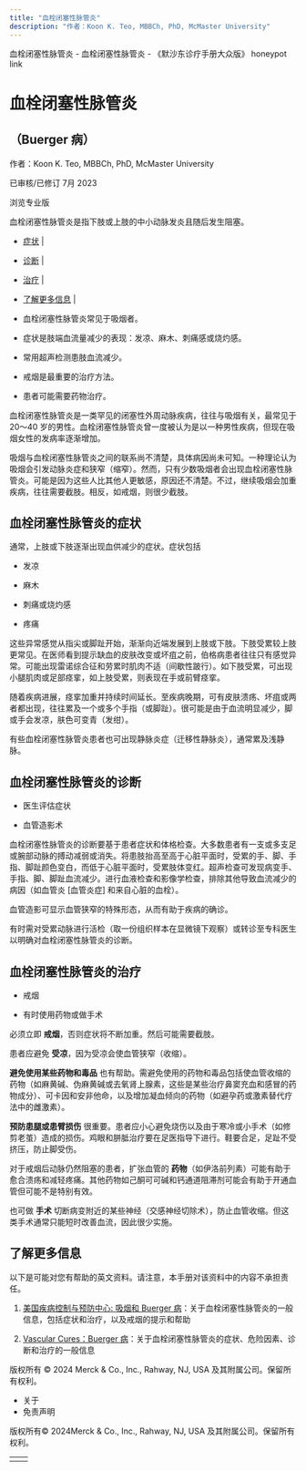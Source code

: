 ```yaml
---
title: "血栓闭塞性脉管炎"
description: "作者：Koon K. Teo, MBBCh, PhD, McMaster University"
---
```


﻿血栓闭塞性脉管炎 \- 血栓闭塞性脉管炎 \- 《默沙东诊疗手册大众版》 honeypot link

# 血栓闭塞性脉管炎

## （Buerger 病）

作者：Koon K. Teo, MBBCh, PhD, McMaster University

已审核/已修订 7月 2023

浏览专业版

血栓闭塞性脉管炎是指下肢或上肢的中小动脉发炎且随后发生阻塞。

- [症状](#症状_v26286143_zh) \|
- [诊断](#诊断_v26286171_zh) \|
- [治疗](#治疗_v26286182_zh) \|
- [了解更多信息](#了解更多信息_v26286202_zh) \|

- 血栓闭塞性脉管炎常见于吸烟者。

- 症状是肢端血流量减少的表现：发凉、麻木、刺痛感或烧灼感。

- 常用超声检测患肢血流减少。

- 戒烟是最重要的治疗方法。

- 患者可能需要药物治疗。


血栓闭塞性脉管炎是一类罕见的闭塞性外周动脉疾病，往往与吸烟有关，最常见于 20～40 岁的男性。血栓闭塞性脉管炎曾一度被认为是以一种男性疾病，但现在吸烟女性的发病率逐渐增加。

吸烟与血栓闭塞性脉管炎之间的联系尚不清楚，具体病因尚未可知。一种理论认为吸烟会引发动脉炎症和狭窄（缩窄）。然而，只有少数吸烟者会出现血栓闭塞性脉管炎。可能是因为这些人比其他人更敏感，原因还不清楚。不过，继续吸烟会加重疾病，往往需要截肢。相反，如戒烟，则很少截肢。

## 血栓闭塞性脉管炎的症状

通常，上肢或下肢逐渐出现血供减少的症状。症状包括

- 发凉

- 麻木

- 刺痛或烧灼感

- 疼痛


这些异常感觉从指尖或脚趾开始，渐渐向近端发展到上肢或下肢。下肢受累较上肢更常见。在医师看到提示缺血的皮肤改变或坏疽之前，伯格病患者往往只有感觉异常。可能出现雷诺综合征和劳累时肌肉不适（间歇性跛行）。如下肢受累，可出现小腿肌肉或足部痉挛，如上肢受累，则表现在手或前臂痉挛。

随着疾病进展，痉挛加重并持续时间延长。至疾病晚期，可有皮肤溃疡、坏疽或两者都出现，往往累及一个或多个手指（或脚趾）。很可能是由于血流明显减少，脚或手会发凉，肤色可变青（发绀）。

有些血栓闭塞性脉管炎患者也可出现静脉炎症（迁移性静脉炎），通常累及浅静脉。

## 血栓闭塞性脉管炎的诊断

- 医生评估症状

- 血管造影术


血栓闭塞性脉管炎的诊断要基于患者症状和体格检查。大多数患者有一支或多支足或腕部动脉的搏动减弱或消失。将患肢抬高至高于心脏平面时，受累的手、脚、手指、脚趾颜色变白，而低于心脏平面时，受累肢体变红。超声检查可发现病变手、手指、脚、脚趾血流减少。进行血液检查和影像学检查，排除其他导致血流减少的病因（如血管炎 \[血管炎症\] 和来自心脏的血栓）。

血管造影可显示血管狭窄的特殊形态，从而有助于疾病的确诊。

有时需对受累动脉进行活检（取一份组织样本在显微镜下观察）或转诊至专科医生以明确对血栓闭塞性脉管炎的诊断。

## 血栓闭塞性脉管炎的治疗

- 戒烟

- 有时使用药物或做手术


必须立即 **戒烟**，否则症状将不断加重。然后可能需要截肢。

患者应避免 **受凉**，因为受凉会使血管狭窄（收缩）。

**避免使用某些药物和毒品** 也有帮助。需避免使用的药物和毒品包括使血管收缩的药物（如麻黄碱、伪麻黄碱或去氧肾上腺素，这些是某些治疗鼻窦充血和感冒的药物成分）、可卡因和安非他命，以及增加凝血倾向的药物（如避孕药或激素替代疗法中的雌激素）。

**预防患腿或患臂损伤** 很重要。患者应小心避免烧伤以及由于寒冷或小手术（如修剪老茧）造成的损伤。鸡眼和胼胝治疗要在足医指导下进行。鞋要合足，足趾不受挤压，防止脚受伤。

对于戒烟后动脉仍然阻塞的患者，扩张血管的 **药物**（如伊洛前列素）可能有助于愈合溃疡和减轻疼痛。其他药物如己酮可可碱和钙通道阻滞剂可能会有助于开通血管但可能不是特别有效。

也可做 **手术** 切断病变附近的某些神经（交感神经切除术），防止血管收缩。但这类手术通常只能短时改善血流，因此很少实施。

## 了解更多信息

以下是可能对您有帮助的英文资料。请注意，本手册对该资料中的内容不承担责任。

1. [美国疾病控制与预防中心: 吸烟和 Buerger 病](https://www.cdc.gov/tobacco/campaign/tips/diseases/buergers-disease.html)：关于血栓闭塞性脉管炎的一般信息，包括症状和治疗，以及戒烟的提示和帮助

2. [Vascular Cures：Buerger 病](https://vascularcures.org/buergers-disease/)：关于血栓闭塞性脉管炎的症状、危险因素、诊断和治疗的一般信息




版权所有 © 2024
Merck & Co., Inc., Rahway, NJ, USA 及其附属公司。保留所有权利。

- 关于
- 免责声明

版权所有© 2024Merck & Co., Inc., Rahway, NJ, USA 及其附属公司。保留所有权利。

|     |     |
| --- | --- |
|  |  |